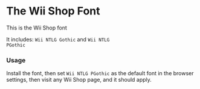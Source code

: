 # The Wii Shop Font
This is the Wii Shop font

It includes: <code>Wii NTLG Gothic</code> and <code>Wii NTLG PGothic</code>

### Usage

Install the font, then set <code>Wii NTLG PGothic</code> as the default font in the browser settings, then visit any Wii Shop page, and it should apply.
